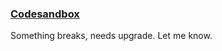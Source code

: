 ### [Codesandbox](https://codesandbox.io/p/github/zummon/invoice-bookmark-svelte)

Something breaks, needs upgrade. Let me know.
